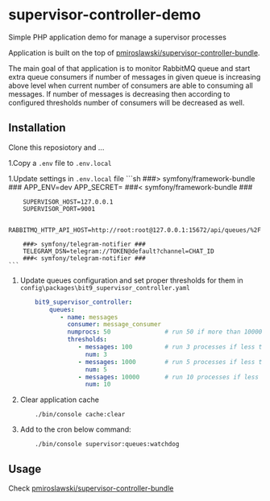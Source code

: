 # supervisor-controller-demo

Simple PHP application demo for manage a supervisor processes

Application is built on the top of [pmiroslawski/supervisor-controller-bundle](https://github.com/pmiroslawski/supervisor-controller-bundle).

The main goal of that application is to monitor RabbitMQ queue and start extra queue consumers if number of messages in given queue is increasing above level when current number of consumers are able to consuming all messages. If number of messages is decreasing then according to configured thresholds number of consumers will be decreased as well.


## Installation

Clone this reposiotory and ...

1.Copy a `.env` file to `.env.local`

1.Update settings in `.env.local` file
    ```sh
        ###> symfony/framework-bundle ###
        APP_ENV=dev
        APP_SECRET=
        ###< symfony/framework-bundle ###
        
        SUPERVISOR_HOST=127.0.0.1
        SUPERVISOR_PORT=9001
        
        RABBITMQ_HTTP_API_HOST=http://root:root@127.0.0.1:15672/api/queues/%2F
        
        ###> symfony/telegram-notifier ###
        TELEGRAM_DSN=telegram://TOKEN@default?channel=CHAT_ID
        ###< symfony/telegram-notifier ###
    ```
1. Update queues configuration and set proper thresholds for them in `config\packages\bit9_supervisor_controller.yaml`
    ```yaml
        bit9_supervisor_controller:
            queues:
               - name: messages
                 consumer: message_consumer
                 numprocs: 50               # run 50 if more than 10000
                 thresholds:
                    - messages: 100         # run 3 processes if less than 100 elements in queue 
                      num: 3
                    - messages: 1000        # run 5 processes if less than 1000 elements in queue 
                      num: 5
                    - messages: 10000       # run 10 processes if less than 10000 elements in queue 
                      num: 10
    ```
1. Clear application cache
    ```
        ./bin/console cache:clear
    ```
1. Add to the cron below command:
    ```
        ./bin/console supervisor:queues:watchdog
    ```

## Usage
Check [pmiroslawski/supervisor-controller-bundle](https://github.com/pmiroslawski/supervisor-controller-bundle)

